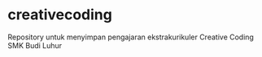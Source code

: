 # creativecoding
Repository untuk menyimpan pengajaran ekstrakurikuler Creative Coding SMK Budi Luhur
